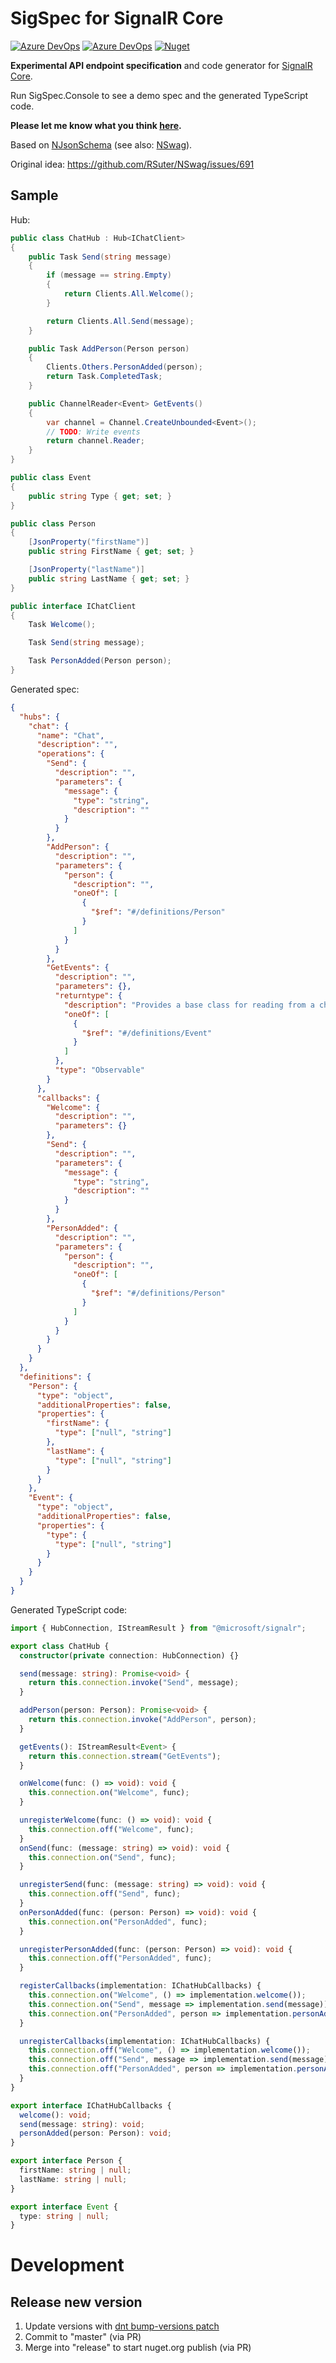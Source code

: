 # SigSpec for SignalR Core

[![Azure DevOps](https://img.shields.io/azure-devops/build/rsuter/Namotion/22/master.svg)](https://dev.azure.com/rsuter/Namotion/_build?definitionId=22)
[![Azure DevOps](https://img.shields.io/azure-devops/coverage/rsuter/Namotion/22/master.svg)](https://dev.azure.com/rsuter/Namotion/_build?definitionId=22)
[![Nuget](https://img.shields.io/nuget/v/SigSpec.Core.svg)](https://www.nuget.org/packages?q=sigspec)

**Experimental API endpoint specification** and code generator for [SignalR Core](https://github.com/aspnet/SignalR).

Run SigSpec.Console to see a demo spec and the generated TypeScript code.

**Please let me know what you think [here](https://github.com/RSuter/SigSpec/issues/1).**

Based on [NJsonSchema](http://njsonschema.org) (see also: [NSwag](http://nswag.org)).

Original idea: https://github.com/RSuter/NSwag/issues/691

## Sample

Hub:

```csharp
public class ChatHub : Hub<IChatClient>
{
    public Task Send(string message)
    {
        if (message == string.Empty)
        {
            return Clients.All.Welcome();
        }

        return Clients.All.Send(message);
    }

    public Task AddPerson(Person person)
    {
        Clients.Others.PersonAdded(person);
        return Task.CompletedTask;
    }

    public ChannelReader<Event> GetEvents()
    {
        var channel = Channel.CreateUnbounded<Event>();
        // TODO: Write events
        return channel.Reader;
    }
}

public class Event
{
    public string Type { get; set; }
}

public class Person
{
    [JsonProperty("firstName")]
    public string FirstName { get; set; }

    [JsonProperty("lastName")]
    public string LastName { get; set; }
}

public interface IChatClient
{
    Task Welcome();

    Task Send(string message);

    Task PersonAdded(Person person);
}
```

Generated spec:

```json
{
  "hubs": {
    "chat": {
      "name": "Chat",
      "description": "",
      "operations": {
        "Send": {
          "description": "",
          "parameters": {
            "message": {
              "type": "string",
              "description": ""
            }
          }
        },
        "AddPerson": {
          "description": "",
          "parameters": {
            "person": {
              "description": "",
              "oneOf": [
                {
                  "$ref": "#/definitions/Person"
                }
              ]
            }
          }
        },
        "GetEvents": {
          "description": "",
          "parameters": {},
          "returntype": {
            "description": "Provides a base class for reading from a channel.",
            "oneOf": [
              {
                "$ref": "#/definitions/Event"
              }
            ]
          },
          "type": "Observable"
        }
      },
      "callbacks": {
        "Welcome": {
          "description": "",
          "parameters": {}
        },
        "Send": {
          "description": "",
          "parameters": {
            "message": {
              "type": "string",
              "description": ""
            }
          }
        },
        "PersonAdded": {
          "description": "",
          "parameters": {
            "person": {
              "description": "",
              "oneOf": [
                {
                  "$ref": "#/definitions/Person"
                }
              ]
            }
          }
        }
      }
    }
  },
  "definitions": {
    "Person": {
      "type": "object",
      "additionalProperties": false,
      "properties": {
        "firstName": {
          "type": ["null", "string"]
        },
        "lastName": {
          "type": ["null", "string"]
        }
      }
    },
    "Event": {
      "type": "object",
      "additionalProperties": false,
      "properties": {
        "type": {
          "type": ["null", "string"]
        }
      }
    }
  }
}
```

Generated TypeScript code:

```typescript
import { HubConnection, IStreamResult } from "@microsoft/signalr";

export class ChatHub {
  constructor(private connection: HubConnection) {}

  send(message: string): Promise<void> {
    return this.connection.invoke("Send", message);
  }

  addPerson(person: Person): Promise<void> {
    return this.connection.invoke("AddPerson", person);
  }

  getEvents(): IStreamResult<Event> {
    return this.connection.stream("GetEvents");
  }

  onWelcome(func: () => void): void {
    this.connection.on("Welcome", func);
  }

  unregisterWelcome(func: () => void): void {
    this.connection.off("Welcome", func);
  }
  onSend(func: (message: string) => void): void {
    this.connection.on("Send", func);
  }

  unregisterSend(func: (message: string) => void): void {
    this.connection.off("Send", func);
  }
  onPersonAdded(func: (person: Person) => void): void {
    this.connection.on("PersonAdded", func);
  }

  unregisterPersonAdded(func: (person: Person) => void): void {
    this.connection.off("PersonAdded", func);
  }

  registerCallbacks(implementation: IChatHubCallbacks) {
    this.connection.on("Welcome", () => implementation.welcome());
    this.connection.on("Send", message => implementation.send(message));
    this.connection.on("PersonAdded", person => implementation.personAdded(person));
  }

  unregisterCallbacks(implementation: IChatHubCallbacks) {
    this.connection.off("Welcome", () => implementation.welcome());
    this.connection.off("Send", message => implementation.send(message));
    this.connection.off("PersonAdded", person => implementation.personAdded(person));
  }
}

export interface IChatHubCallbacks {
  welcome(): void;
  send(message: string): void;
  personAdded(person: Person): void;
}

export interface Person {
  firstName: string | null;
  lastName: string | null;
}

export interface Event {
  type: string | null;
}
```

# Development

## Release new version

1. Update versions with [dnt bump-versions patch](https://github.com/RicoSuter/DNT#bump-versions)
2. Commit to "master" (via PR)
3. Merge into "release" to start nuget.org publish (via PR)
